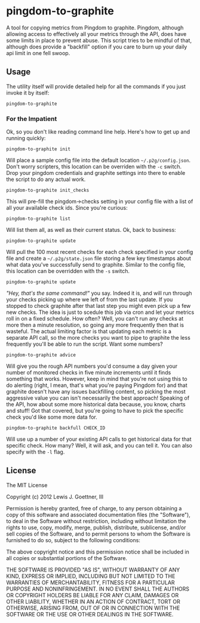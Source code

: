 # pingdom-to-graphite

A tool for copying metrics from Pingdom to graphite. Pingdom, although allowing
access to effectively all your metrics through the API, does have some limits in
place to prevent abuse. This script tries to be mindful of that, although does
provide a "backfill" option if you care to burn up your daily api limit in one
fell swoop.

## Usage

The utility itself will provide detailed help for all the commands if you just
invoke it by itself:

    pingdom-to-graphite

### For the Impatient

Ok, so you don't like reading command line help. Here's how to get up and
running quickly:

    pingdom-to-graphite init

Will place a sample config file into the default location `~/.p2g/config.json`.
Don't worry scripters, this location can be overriden with the `-c` switch. Drop
your pingdom credentials and graphite settings into there to enable the script
to do any actual work.

    pingdom-to-graphite init_checks

This will pre-fill the pingdom->checks setting in your config file with a list
of all your available check ids. Since you're curious:

    pingdom-to-graphite list

Will list them all, as well as their current status. Ok, back to business:

    pingdom-to-graphite update

Will pull the 100 most recent checks for each check specified in your config
file and create a  `~/.p2g/state.json` file storing a few key timestamps about
what data you've successfully send to graphite. Similar to the config file, this
location can be overridden with the `-s` switch.

    pingdom-to-graphite update

*"Hey, that's the same command!"* you say. Indeed it is, and will run through your
checks picking up where we left of from the last update. If you stopped to check
graphite after that last step you might even pick up a few new checks. The idea
is just to scedule this job via cron and let  your metrics roll in on a fixed
schedule. How often? Well, you can't run any checks at more then  a minute
resolution, so going any more frequently then that is wasteful. The actual
limiting factor is that updating each metric is a separate API call, so the more
checks you want to pipe to graphite the less frequently you'll be able to run
the script. Want some numbers?

    pingdom-to-graphite advice

Will give you the rough API numbers you'd consume a day given your number of
monitored checks in five minute increments until it finds something that works.
However, keep in mind that you're not using this to do alerting (right, I mean,
that's what you're paying Pingdom for) and that graphite  doesn't have any
issues backfilling content, so picking the most aggressive value you can isn't
necessarily the best approach! Speaking of the API, how about some more historical
data because, you know, charts and stuff! Got that covered, but you're going to have
to pick the specific check you'd like some more data for.

    pingdom-to-graphite backfull CHECK_ID

Will use up a number of your existing API calls to get historical data for that specific
check. How many? Well, it will ask, and you can tell it. You can also specify with the 
`-l` flag. 

## License

The MIT License

Copyright (c) 2012 Lewis J. Goettner, III

Permission is hereby granted, free of charge, to any person obtaining a copy
of this software and associated documentation files (the "Software"), to deal
in the Software without restriction, including without limitation the rights
to use, copy, modify, merge, publish, distribute, sublicense, and/or sell
copies of the Software, and to permit persons to whom the Software is
furnished to do so, subject to the following conditions:

The above copyright notice and this permission notice shall be included in
all copies or substantial portions of the Software.

THE SOFTWARE IS PROVIDED "AS IS", WITHOUT WARRANTY OF ANY KIND, EXPRESS OR
IMPLIED, INCLUDING BUT NOT LIMITED TO THE WARRANTIES OF MERCHANTABILITY,
FITNESS FOR A PARTICULAR PURPOSE AND NONINFRINGEMENT. IN NO EVENT SHALL THE
AUTHORS OR COPYRIGHT HOLDERS BE LIABLE FOR ANY CLAIM, DAMAGES OR OTHER
LIABILITY, WHETHER IN AN ACTION OF CONTRACT, TORT OR OTHERWISE, ARISING FROM,
OUT OF OR IN CONNECTION WITH THE SOFTWARE OR THE USE OR OTHER DEALINGS IN
THE SOFTWARE.

